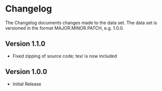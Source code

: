 
# Changelog

The Changelog documents changes made to the data set. The data set is versioned in the format MAJOR.MINOR.PATCH, e.g. 1.0.0.



## Version 1.1.0

- Fixed zipping of source code; tex/ is now included


## Version 1.0.0 

- Initial Release
